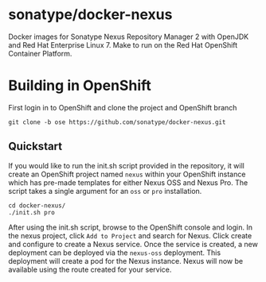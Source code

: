 # sonatype/docker-nexus

Docker images for Sonatype Nexus Repository Manager 2 with OpenJDK and
Red Hat Enterprise Linux 7. Make to run on the Red Hat OpenShift Container
Platform.

# Building in OpenShift

First login in to OpenShift and clone the project and OpenShift branch

```
git clone -b ose https://github.com/sonatype/docker-nexus.git
```

## Quickstart

If you would like to run the init.sh script provided in the repository,
it will create an OpenShift project named `nexus` within your OpenShift
instance which has pre-made templates for either Nexus OSS and Nexus Pro.
The script takes a single argument for an `oss` or `pro` installation.

```
cd docker-nexus/
./init.sh pro
```

After using the init.sh script, browse to the OpenShift console and login.
In the nexus project, click `Add to Project` and search for Nexus. Click
create and configure to create a Nexus service. Once the service is created,
a new deployment can be deployed via the `nexus-oss` deployment. This
deployment will create a pod for the Nexus instance. Nexus will now be
available using the route created for your service.
